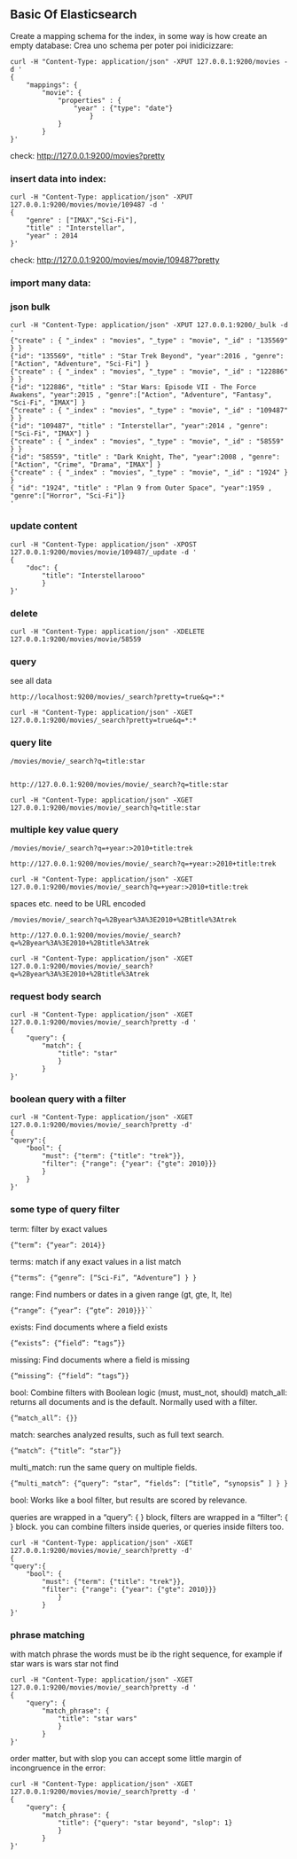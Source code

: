 ## Basic Of Elasticsearch

Create a mapping schema for the index, in some way is how create an empty database:
Crea uno schema per poter poi inidicizzare:
```
curl -H "Content-Type: application/json" -XPUT 127.0.0.1:9200/movies -d '
{
	"mappings": {
		"movie": {
			"properties" : {
				"year" : {"type": "date"}
					}
			}
		}
}'

```

check:
http://127.0.0.1:9200/movies?pretty

### insert data into index:
```
curl -H "Content-Type: application/json" -XPUT 127.0.0.1:9200/movies/movie/109487 -d '
{
	"genre" : ["IMAX","Sci-Fi"],
	"title" : "Interstellar",
	"year" : 2014
}'

```

check:
http://127.0.0.1:9200/movies/movie/109487?pretty

### import many data:
### json bulk
```
curl -H "Content-Type: application/json" -XPUT 127.0.0.1:9200/_bulk -d '
{"create" : { "_index" : "movies", "_type" : "movie", "_id" : "135569" } }
{"id": "135569", "title" : "Star Trek Beyond", "year":2016 , "genre":["Action", "Adventure", "Sci-Fi"] }
{"create" : { "_index" : "movies", "_type" : "movie", "_id" : "122886" } }
{"id": "122886", "title" : "Star Wars: Episode VII - The Force Awakens", "year":2015 , "genre":["Action", "Adventure", "Fantasy", "Sci-Fi", "IMAX"] }
{"create" : { "_index" : "movies", "_type" : "movie", "_id" : "109487" } }
{"id": "109487", "title" : "Interstellar", "year":2014 , "genre":["Sci-Fi", "IMAX"] }
{"create" : { "_index" : "movies", "_type" : "movie", "_id" : "58559" } }
{"id": "58559", "title" : "Dark Knight, The", "year":2008 , "genre":["Action", "Crime", "Drama", "IMAX"] }
{"create" : { "_index" : "movies", "_type" : "movie", "_id" : "1924" } }
{ "id": "1924", "title" : "Plan 9 from Outer Space", "year":1959 , "genre":["Horror", "Sci-Fi"]}
'

```

### update content
```
curl -H "Content-Type: application/json" -XPOST 127.0.0.1:9200/movies/movie/109487/_update -d '
{
	"doc": {
		"title": "Interstellarooo"
		}
}'
```

### delete
```
curl -H "Content-Type: application/json" -XDELETE 127.0.0.1:9200/movies/movie/58559
```

### query
see all data
```
http://localhost:9200/movies/_search?pretty=true&q=*:*

curl -H "Content-Type: application/json" -XGET 127.0.0.1:9200/movies/_search?pretty=true&q=*:*
```

### query lite
```
/movies/movie/_search?q=title:star


http://127.0.0.1:9200/movies/movie/_search?q=title:star

curl -H "Content-Type: application/json" -XGET 127.0.0.1:9200/movies/movie/_search?q=title:star

```

### multiple key value query
```
/movies/movie/_search?q=+year:>2010+title:trek

http://127.0.0.1:9200/movies/movie/_search?q=+year:>2010+title:trek

curl -H "Content-Type: application/json" -XGET 127.0.0.1:9200/movies/movie/_search?q=+year:>2010+title:trek
```


spaces etc. need to be URL encoded
```
/movies/movie/_search?q=%2Byear%3A%3E2010+%2Btitle%3Atrek

http://127.0.0.1:9200/movies/movie/_search?q=%2Byear%3A%3E2010+%2Btitle%3Atrek

curl -H "Content-Type: application/json" -XGET 127.0.0.1:9200/movies/movie/_search?q=%2Byear%3A%3E2010+%2Btitle%3Atrek

```

### request body search
```
curl -H "Content-Type: application/json" -XGET 127.0.0.1:9200/movies/movie/_search?pretty -d '
{
	"query": {
		"match": {
			"title": "star"
			}
		}
}'
```
### boolean query with a filter
```
curl -H "Content-Type: application/json" -XGET 127.0.0.1:9200/movies/movie/_search?pretty -d'
{
"query":{
	"bool": {
		"must": {"term": {"title": "trek"}},
		"filter": {"range": {"year": {"gte": 2010}}}
		}
	}
}'

```

### some type of query filter 

term: filter by exact values
```
{“term”: {“year”: 2014}}
```
terms: match if any exact values in a list match
```
{“terms”: {“genre”: [“Sci-Fi”, “Adventure”] } }
```
range: Find numbers or dates in a given range (gt, gte, lt, lte)
```
{“range”: {“year”: {“gte”: 2010}}}``
```
exists: Find documents where a field exists
```
{“exists”: {“field”: “tags”}}
```
missing: Find documents where a field is missing
```
{“missing”: {“field”: “tags”}}
```
bool: Combine filters with Boolean logic (must, must_not, should)
match_all: returns all documents and is the default. Normally used with a filter.
```
{“match_all”: {}}
```
match: searches analyzed results, such as full text search.
```
{“match”: {“title”: “star”}}
```
multi_match: run the same query on multiple fields.
```
{“multi_match”: {“query”: “star”, “fields”: [“title”, “synopsis” ] } }
```
bool: Works like a bool filter, but results are scored by relevance.

queries are wrapped in a “query”: { } block,
filters are wrapped in a “filter”: { } block.
you can combine filters inside queries, or queries inside filters too.

```
curl -H "Content-Type: application/json" -XGET  127.0.0.1:9200/movies/movie/_search?pretty -d'
{
"query":{
	"bool": {
		"must": {"term": {"title": "trek"}},
		"filter": {"range": {"year": {"gte": 2010}}}
			}
		}
}'
```

### phrase matching
with match phrase the words must be ib the right sequence, for example if star wars is wars star not find
```
curl -H "Content-Type: application/json" -XGET 127.0.0.1:9200/movies/movie/_search?pretty -d '
{
	"query": {
		"match_phrase": {
			"title": "star wars"
			}
		}
}'
```

order matter, but with slop you can accept some little margin of incongruence in the error:
```
curl -H "Content-Type: application/json" -XGET 127.0.0.1:9200/movies/movie/_search?pretty -d '
{
	"query": {
		"match_phrase": {
			"title": {"query": "star beyond", "slop": 1}
			}
		}
}'
```